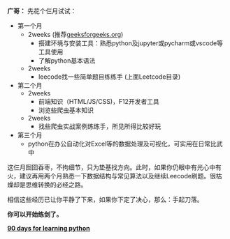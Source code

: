 **广哥：**
先花个仨月试试：

- 第一个月
  - 2weeks  (推荐[geeksforgeeks.org](https://www.geeksforgeeks.org/python-programming-language/learn-python-tutorial/))
    - 搭建环境与安装工具：熟悉python及jupyter或pycharm或vscode等工具使用
    - 了解python基本语法
  - 2weeks
    - leecode找一些简单题目练练手  (上面Leetcode目录)
- 第二个月
  - 2weeks
    - 前端知识（HTML/JS/CSS)，F12开发者工具
    - 浏览些爬虫基本知识
  - 2weeks
    - 找些爬虫实战案例练练手，所见所得比较好玩
- 第三个月
  - python在办公自动化对Excel等的数据处理及可视化，可实用在日常比武中

这仨月囫囵吞枣，不拘细节，只为垫基找方向。此时，如果你仍眼中有光心中有火，建议再用两个月熟悉一下数据结构与常见算法以及继续Leecode刷题。很枯燥却是思维转换的必经之路。

相信这些经历已让你平静了下来，如果你下定了决心，那么：手起刀落。

**你可以开始练剑了。**

[**90 days for learning python**](./90-days-for-learning-python.md)

